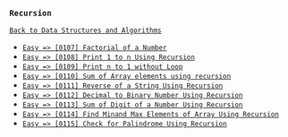 ### `Recursion`

[`Back to Data Structures and Algorithms`](../readme.md)

* [`Easy => [0107] Factorial of a Number`]()
* [`Easy => [0108] Print 1 to n Using Recursion`]()
* [`Easy => [0109] Print n to 1 without Loop`]()
* [`Easy => [0110] Sum of Array elements using recursion`]()
* [`Easy => [0111] Reverse of a String Using Recursion`]()
* [`Easy => [0112] Decimal to Binary Number Using Recursion`]()
* [`Easy => [0113] Sum of Digit of a Number Using Recursion`]()
* [`Easy => [0114] Find Minand Max Elements of Array Using Recursion`]()
* [`Easy => [0115] Check for Palindrome Using Recursion`]()
